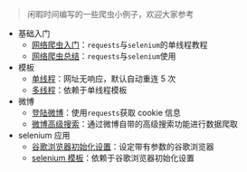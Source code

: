 > 闲暇时间编写的一些爬虫小例子，欢迎大家参考

* 基础入门
    * [网络爬虫入门](https://github.com/lei940324/spider/blob/master/基础入门/网络爬虫——入门.md)：`requests`与`selenium`的单线程教程
    * [网络爬虫总结](https://github.com/lei940324/spider/blob/master/基础入门/网络爬虫总结.md)：`requests`与`selenium`使用
* 模板
    * [单线程](https://github.com/lei940324/spider/blob/master/模板/GetUrl.py)：网址无响应，默认自动重连 5 次
    * [多线程](https://github.com/lei940324/spider/blob/master/模板/ThreadGetUrl.py)：依赖于单线程模板
* 微博
    * [登陆微博](https://github.com/lei940324/spider/blob/master/微博/loginWeibo.py)：使用`requests`获取 cookie 信息
    * [微博高级搜索](https://github.com/lei940324/spider/blob/master/微博/微博高级搜索)：通过微博自带的高级搜索功能进行数据爬取
* selenium 应用
    * [谷歌浏览器初始化设置](https://github.com/lei940324/spider/blob/master/selenium/chrome_init.py)：设定带有参数的谷歌浏览器
    * [selenium 模板](https://github.com/lei940324/spider/blob/master/selenium/template.py)：依赖于谷歌浏览器初始化设置